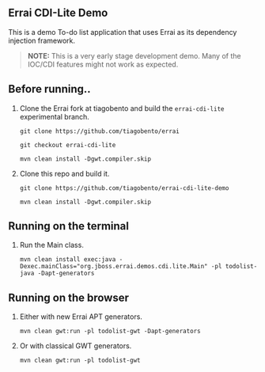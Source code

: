 Errai CDI-Lite Demo
--

This is a demo To-do list application that uses Errai as its dependency injection framework.

> **NOTE:** This is a very early stage development demo. Many of the IOC/CDI features might not work as expected.

Before running..
--

1. Clone the Errai fork at tiagobento and build the `errai-cdi-lite` experimental branch.

    `git clone https://github.com/tiagobento/errai`

    `git checkout errai-cdi-lite`

    `mvn clean install -Dgwt.compiler.skip`
       
1. Clone this repo and build it.
    
    `git clone https://github.com/tiagobento/errai-cdi-lite-demo`
    
    `mvn clean install -Dgwt.compiler.skip`

Running on the terminal
---
    
1. Run the Main class.

    `mvn clean install exec:java -Dexec.mainClass="org.jboss.errai.demos.cdi.lite.Main" -pl todolist-java -Dapt-generators`
    
Running on the browser
---

1. Either with new Errai APT generators.

    `mvn clean gwt:run -pl todolist-gwt -Dapt-generators`
    
2. Or with classical GWT generators.

    `mvn clean gwt:run -pl todolist-gwt`    
    
    
    
